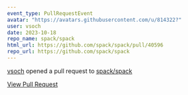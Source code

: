 ```yaml
---
event_type: PullRequestEvent
avatar: "https://avatars.githubusercontent.com/u/814322?"
user: vsoch
date: 2023-10-18
repo_name: spack/spack
html_url: https://github.com/spack/spack/pull/40596
repo_url: https://github.com/spack/spack
---
```


<a href='https://github.com/vsoch' target='_blank'>vsoch</a> opened a pull request to <a href='https://github.com/spack/spack' target='_blank'>spack/spack</a>

<a href='https://github.com/spack/spack/pull/40596' target='_blank'>View Pull Request</a>